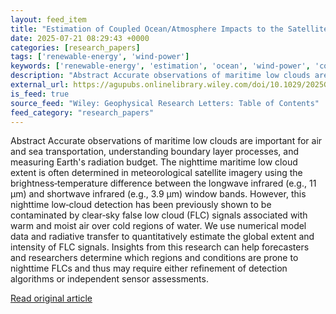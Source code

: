 ```yaml
---
layout: feed_item
title: "Estimation of Coupled Ocean/Atmosphere Impacts to the Satellite Detection of Nocturnal Maritime Low Clouds"
date: 2025-07-21 08:29:43 +0000
categories: [research_papers]
tags: ['renewable-energy', 'wind-power']
keywords: ['renewable-energy', 'estimation', 'ocean', 'wind-power', 'coupled']
description: "Abstract Accurate observations of maritime low clouds are important for air and sea transportation, understanding boundary layer processes, and measuring Ear..."
external_url: https://agupubs.onlinelibrary.wiley.com/doi/10.1029/2025GL115366?af=R
is_feed: true
source_feed: "Wiley: Geophysical Research Letters: Table of Contents"
feed_category: "research_papers"
---
```


Abstract Accurate observations of maritime low clouds are important for air and sea transportation, understanding boundary layer processes, and measuring Earth's radiation budget. The nighttime maritime low cloud extent is often determined in meteorological satellite imagery using the brightness‐temperature difference between the longwave infrared (e.g., 11 μm) and shortwave infrared (e.g., 3.9 μm) window bands. However, this nighttime low‐cloud detection has been previously shown to be contaminated by clear‐sky false low cloud (FLC) signals associated with warm and moist air over cold regions of water. We use numerical model data and radiative transfer to quantitatively estimate the global extent and intensity of FLC signals. Insights from this research can help forecasters and researchers determine which regions and conditions are prone to nighttime FLCs and thus may require either refinement of detection algorithms or independent sensor assessments.

[Read original article](https://agupubs.onlinelibrary.wiley.com/doi/10.1029/2025GL115366?af=R)

